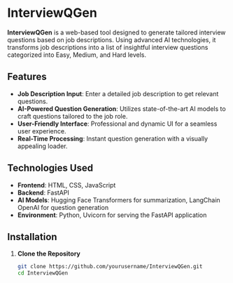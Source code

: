 # InterviewQGen

**InterviewQGen** is a web-based tool designed to generate tailored interview questions based on job descriptions. Using advanced AI technologies, it transforms job descriptions into a list of insightful interview questions categorized into Easy, Medium, and Hard levels.

## Features

- **Job Description Input**: Enter a detailed job description to get relevant questions.
- **AI-Powered Question Generation**: Utilizes state-of-the-art AI models to craft questions tailored to the job role.
- **User-Friendly Interface**: Professional and dynamic UI for a seamless user experience.
- **Real-Time Processing**: Instant question generation with a visually appealing loader.

## Technologies Used

- **Frontend**: HTML, CSS, JavaScript
- **Backend**: FastAPI
- **AI Models**: Hugging Face Transformers for summarization, LangChain OpenAI for question generation
- **Environment**: Python, Uvicorn for serving the FastAPI application

## Installation

1. **Clone the Repository**

   ```bash
   git clone https://github.com/yourusername/InterviewQGen.git
   cd InterviewQGen
